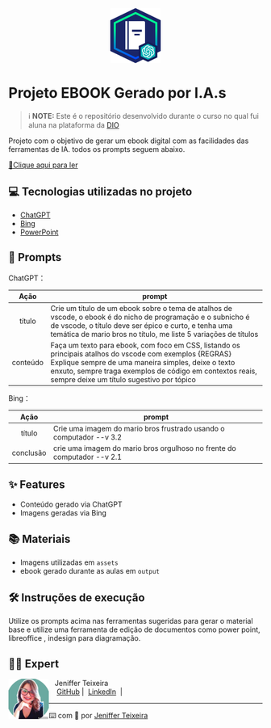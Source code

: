 <p align="center">
    <img width="100" src="https://github.com/jenifferteixeira/ebook-vscode/blob/main/assets-git/banner.png">
</p>


# Projeto EBOOK Gerado por I.A.s


 > ℹ️ **NOTE:** Este é o repositório desenvolvido durante o curso no qual fui aluna na plataforma da [DIO](https://dio.me)

Projeto com o objetivo de gerar um ebook digital com as facilidades das ferramentas de IA. todos os prompts
seguem abaixo.

<a href="https://github.com/jenifferteixeira/ebook-vscode/blob/main/output/ebook-atalhos-vscode.pdf" title="View PDF now"> 📕Clique aqui para ler</a>

## 💻 Tecnologias utilizadas no projeto

- [ChatGPT](https://chat.openai.com/) 
- [Bing](https://www.bing.com/chat?q=Microsoft+Copilot&FORM=hpcodx)
- [PowerPoint](https://www.microsoft.com/en/microsoft-365/powerpoint)

## 🧠 Prompts


ChatGPT：

|   Ação   | prompt                                                                                                                                                                                                                                                                         |
| :------: | ------------------------------------------------------------------------------------------------------------------------------------------------------------------------------------------------------------------------------------------------------------------------------ |
|  título  | Crie um título de um ebook sobre o tema de atalhos de vscode, o ebook é do nicho de programação e o subnicho é de vscode, o título deve ser épico e curto, e tenha uma temática de mario bros no título, me liste 5 variações de títulos                                                      |
| conteúdo | Faça um texto para ebook, com foco em CSS, listando os principais atalhos do vscode com exemplos {REGRAS} Explique sempre de uma maneira simples, deixe o texto enxuto, sempre traga exemplos de código em contextos reais, sempre deixe um título sugestivo por tópico |


Bing：

|  Ação  | prompt                                                                                 |
| :----: | -------------------------------------------------------------------------------------- |
| título | Crie uma imagem do mario bros frustrado usando o computador --v 3.2 |
| conclusão| crie uma imagem do mario bros orgulhoso no frente do computador --v 2.1 |

## ✨ Features

- Conteúdo gerado via ChatGPT
- Imagens geradas via Bing

## 📚 Materiais

- Imagens utilizadas em `assets`
- ebook gerado durante as aulas em `output`

## 🛠️ Instruções de execução

Utilize os prompts acima nas ferramentas sugeridas para gerar o material base e utilize uma ferramenta de edição de documentos como power point, libreoffice , indesign para diagramação.

## 👨‍💻 Expert

<p>
    <img 
      align=left 
      margin=10 
      width=80 
      src="https://github.com/jenifferteixeira/ebook-vscode/blob/main/assets-git/1707272285584.jpg"
    />
    <p>&nbsp&nbsp&nbspJeniffer Teixeira<br>
    &nbsp&nbsp&nbsp
    <a href="https://github.com/jenifferteixeira">
    GitHub</a>&nbsp;|&nbsp;
    <a href="www.linkedin.com/in/dev-jeniffer-teixeira/">LinkedIn</a>
&nbsp;|&nbsp;

---

⌨️ com 💙 por [Jeniffer Teixeira](www.linkedin.com/in/dev-jeniffer-teixeira)
